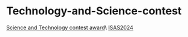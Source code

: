 # Technology-and-Science-contest
[Science and Technology contest award](https://nghiemngh.github.io/Technology-and-Science-contest/khoa%20hoc%20ky%20thuat.jpg)\\
[ ISAS2024](https://github.com/NghiemNgh/Technology-and-Science-contest/blob/main/ISAS2024.jpg)
